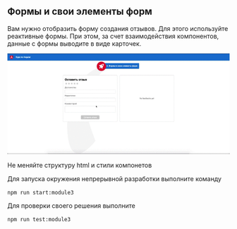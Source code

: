 ## Формы и свои элементы форм

Вам нужно отобразить форму создания отзывов. Для этого используйте реактивные формы. При этом, за счет взаимодействия компонентов, данные с формы выводите в виде карточек.

![Demo](assets/demo.gif)

Не меняйте структуру html и стили компонетов

Для запуска окружения непрерывной разработки выполните команду

```bash
npm run start:module3
```

Для проверки своего решения выполните

```bash
npm run test:module3
```
